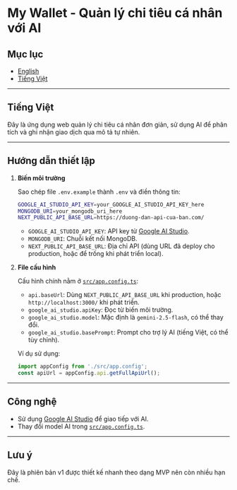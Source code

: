 # My Wallet - Quản lý chi tiêu cá nhân với AI

## Mục lục

-   [English](eng.md)
-   [Tiếng Việt](#tiếng-việt)

---

## Tiếng Việt

Đây là ứng dụng web quản lý chi tiêu cá nhân đơn giản, sử dụng AI để phân tích và ghi nhận giao dịch qua mô tả tự nhiên.

---

## Hướng dẫn thiết lập

1. **Biến môi trường**

    Sao chép file `.env.example` thành `.env` và điền thông tin:

    ```bash
    GOOGLE_AI_STUDIO_API_KEY=your_GOOGLE_AI_STUDIO_API_KEY_here
    MONGODB_URI=your_mongodb_uri_here
    NEXT_PUBLIC_API_BASE_URL=https://duong-dan-api-cua-ban.com/
    ```

    - `GOOGLE_AI_STUDIO_API_KEY`: API key từ [Google AI Studio](https://ai.google.dev/).
    - `MONGODB_URI`: Chuỗi kết nối MongoDB.
    - `NEXT_PUBLIC_API_BASE_URL`: Địa chỉ API (dùng URL đã deploy cho production, hoặc để trống khi phát triển local).

2. **File cấu hình**

    Cấu hình chính nằm ở [`src/app.config.ts`](../src/app.config.ts):

    - `api.baseUrl`: Dùng `NEXT_PUBLIC_API_BASE_URL` khi production, hoặc `http://localhost:3000/` khi phát triển.
    - `google_ai_studio.apiKey`: Đọc từ biến môi trường.
    - `google_ai_studio.model`: Mặc định là `gemini-2.5-flash`, có thể thay đổi.
    - `google_ai_studio.basePrompt`: Prompt cho trợ lý AI (tiếng Việt, có thể tùy chỉnh).

    Ví dụ sử dụng:

    ```typescript
    import appConfig from './src/app.config';
    const apiUrl = appConfig.api.getFullApiUrl();
    ```

---

## Công nghệ

-   Sử dụng [Google AI Studio](https://ai.google.dev/) để giao tiếp với AI.
-   Thay đổi model AI trong [`src/app.config.ts`](../src/app.config.ts).

---

## Lưu ý

Đây là phiên bản v1 được thiết kế nhanh theo dạng MVP nên còn nhiều hạn chế.
